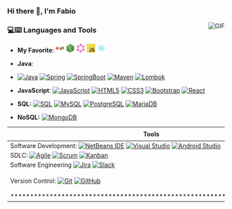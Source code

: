 ### Hi there 👋, I'm Fabio 
 <img align="right" alt="GIF" src="https://user-images.githubusercontent.com/55299077/112049828-e748da80-8b2e-11eb-866d-6fb23ea72864.png" />

 
### 💻:keyboard: Languages and Tools 

 - **My Favorite**:
<code><img height="20" src="https://raw.githubusercontent.com/github/explore/80688e429a7d4ef2fca1e82350fe8e3517d3494d/topics/git/git.png"></code>
<code><img height="20" src="https://raw.githubusercontent.com/github/explore/80688e429a7d4ef2fca1e82350fe8e3517d3494d/topics/nodejs/nodejs.png"></code>
<code><img height="20" src="https://raw.githubusercontent.com/github/explore/80688e429a7d4ef2fca1e82350fe8e3517d3494d/topics/graphql/graphql.png"></code>
<code><img height="20" src="https://raw.githubusercontent.com/github/explore/80688e429a7d4ef2fca1e82350fe8e3517d3494d/topics/javascript/javascript.png"></code>
<code><img height="20" src="https://raw.githubusercontent.com/github/explore/80688e429a7d4ef2fca1e82350fe8e3517d3494d/topics/react/react.png"></code>

  - **Java**: 
  -  [![Java](https://img.shields.io/badge/Java-orange?style=flat&logo=java&logoColor=white&link=https://github.com/farpires/practiceJavaJavascriptGo)](https://github.com/farpires/practiceJavaJavascriptGo) 
  [![Spring](https://img.shields.io/badge/-Spring-lightgray?style=flat&logo=spring&link=hhttps://github.com/farpires/practiceJavaJavascriptGo)](https://github.com/farpires/practiceJavaJavascriptGo) 
  [![SpringBoot](https://img.shields.io/badge/-Springboot-black?style=flat&logo=springboot&link=https://github.com/farpires/practiceJavaJavascriptGo)](https://github.com/farpires/practiceJavaJavascriptGo) 
  [![Maven](https://img.shields.io/badge/Maven-C71A36?style=flat&logo=apache-maven&link=https://github.com/farpires/practiceJavaJavascriptGo)](https://github.com/farpires/practiceJavaJavascriptGo) 
  [![Lombok](https://img.shields.io/badge/Lombok-02303A?style=flat&logo=lombok&link=https://github.com/farpires/practiceJavaJavascriptGo)](https://github.com/farpires/practiceJavaJavascriptGo) 

  - **JavaScript**: 
  [![JavaScript](https://img.shields.io/badge/-JavaScript-black?style=flat&logo=javascript&link=https://github.com/farpires/practiceJavaJavascriptGo)](https://github.com/farpires/practiceJavaJavascriptGo) 
  [![HTML5](https://img.shields.io/badge/-HTML5-E34F26?style=flat&logo=html5&logoColor=white&link=https://github.com/farpires/practiceJavaJavascriptGo)](https://github.com/farpires/practiceJavaJavascriptGo) 
  [![CSS3](https://img.shields.io/badge/-CSS3-1572B6?style=flat&logo=css3&link=https://github.com/farpires/practiceJavaJavascriptGo)](https://github.com/farpires/practiceJavaJavascriptGo) 
  [![Bootstrap](https://img.shields.io/badge/-Bootstrap-purple?style=flat&logo=bootstrap&link=https://github.com/farpires/practiceJavaJavascriptGo)](https://github.com/farpires/practiceJavaJavascriptGo) 
  [![React](https://img.shields.io/badge/-React-1572B6?style=flat&logo=react&link=https://github.com/farpires/practiceJavaJavascriptGo)](https://github.com/farpires/practiceJavaJavascriptGo) 
  - **SQL:**
  [![SQL](https://img.shields.io/badge/-SQL-orange?style=flat&logo=sql&link=https://github.com/farpires)](https://github.com/farpires)
  [![MySQL](https://img.shields.io/badge/-MySQL-lightgray?style=flat&logo=mysql&link=https://github.com/farpires)](https://github.com/farpires)
  [![PostgreSQL](https://img.shields.io/badge/-PostgreSQL-blue?style=flat&logo=postgresql&link=https://github.com/farpires)](https://github.com/farpires)
  [![MariaDB](https://img.shields.io/badge/-MariaDB-blue?style=flat&logo=mariadb&link=https://github.com/farpires)](https://github.com/farpires)
  
   - **NoSQL:**
  [![MongoDB](https://img.shields.io/badge/-MondoDB-green?style=flat&logo=mongodb&link=https://github.com/farpires)](https://github.com/farpires)


 Tools | 📫 How to reach me::
-------------------------------------------------- | ------------------------------------------------
Software Development: [![NetBeans IDE](https://img.shields.io/badge/-1B6AC6?style=flat&logo=Apache-NetBeans-IDE&logoColor=white&link=https://github.com/Quananhle "NetBeans IDE")](https://github.com/Quananhle) [![Visual Studio](https://img.shields.io/badge/-007ACC?style=flat&logo=Visual-Studio-Code&logoColor=white&link=https://github.com/Quananhle "Visual Studio")](https://github.com/Quananhle) [![Android Studio](https://img.shields.io/badge/-3DDC84?style=flat&logo=Android-Studio&logoColor=white&link=https://github.com/Quananhle "Android Studio" )](https://github.com/Quananhle)|    Email :[arpirez.fabio@gmail.com](arpirez.fabio@gmail.com)
SDLC: [![Agile](https://img.shields.io/badge/Agile-blue?style=flat&logo=Agile&logoColor=white&link=https://github.com/Quananhle "Agile")](https://github.com/Quananhle) [![Scrum](https://img.shields.io/badge/Scrum-green?style=flat&logo=Scrum&logoColor=white&link=https://github.com/Quananhle "Scrum")](https://github.com/Quananhle) [![Kanban](https://img.shields.io/badge/Kanban-red?style=flat&logo=Kanban&logoColor=white&link=https://github.com/Quananhle "Kanban")](https://github.com/Quananhle)|    Linkedln : [@myLinkedln](https://www.linkedin.com/in/fa-arp-4b990061/)
Software Engineering [![Jira](https://img.shields.io/badge/-Jira-0052CC?style=flat&logo=jira&logoColor=white&link=https://github.com/Quananhle)](https://github.com/Quananhle) [![Slack](https://img.shields.io/badge/-Slack-red?style=flat&logo=slack&logoColor=white&link=https://github.com/Quananhle)](https://github.com/Quananhle)| Phone : [+543834912105 ](+543834912105)
Version Control: [![Git](https://img.shields.io/badge/-Git-black?style=flat&logo=git&link=https://github.com/Quananhle)](https://github.com/Quananhle)  [![GitHub](https://img.shields.io/badge/-GitHub-181717?style=flat&logo=github&link=https://github.com/Quananhle)](https://github.com/Quananhle)| <p align="center" height="20px" >***************</p>
************************************************************************ | ************************************************************************

<!--
**farpires/farpires** is a ✨ _special_ ✨ repository because its `README.md` (this file) appears on your GitHub profile.

Here are some ideas to get you started:

- 🔭 I’m currently working on ...
- 🌱 I’m currently learning ...
- 👯 I’m looking to collaborate on ...
- 🤔 I’m looking for help with ...
- 💬 Ask me about ...
- 📫 How to reach me: ...
- 😄 Pronouns: ...
- ⚡ Fun fact: ...
-->
